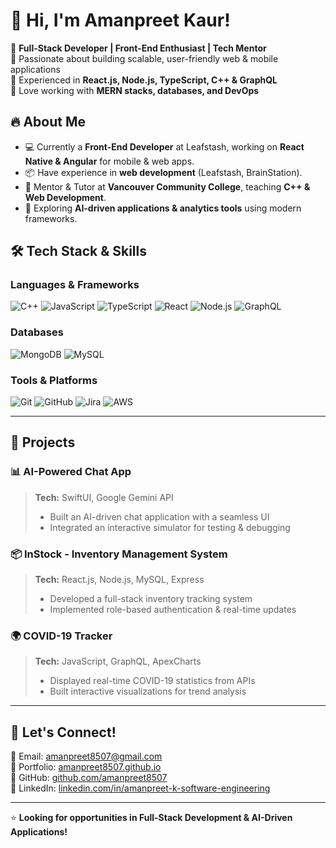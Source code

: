# 👋 Hi, I'm Amanpreet Kaur!  

🚀 **Full-Stack Developer | Front-End Enthusiast | Tech Mentor**  
🔹 Passionate about building scalable, user-friendly web & mobile applications  
🔹 Experienced in **React.js, Node.js, TypeScript, C++ & GraphQL**  
🔹 Love working with **MERN stacks, databases, and DevOps**  

## 🔥 **About Me**
- 💻 Currently a **Front-End Developer** at Leafstash, working on **React Native & Angular** for mobile & web apps.  
- 📦 Have experience in **web development** (Leafstash, BrainStation).  
- 🔬 Mentor & Tutor at **Vancouver Community College**, teaching **C++ & Web Development**.  
- 🌱 Exploring **AI-driven applications & analytics tools** using modern frameworks.  

## 🛠 **Tech Stack & Skills**
### **Languages & Frameworks**
![C++](https://img.shields.io/badge/C++-00599C?style=flat&logo=c%2B%2B&logoColor=white)
![JavaScript](https://img.shields.io/badge/JavaScript-F7DF1E?style=flat&logo=javascript&logoColor=black)
![TypeScript](https://img.shields.io/badge/TypeScript-3178C6?style=flat&logo=typescript&logoColor=white)
![React](https://img.shields.io/badge/React-61DAFB?style=flat&logo=react&logoColor=black)
![Node.js](https://img.shields.io/badge/Node.js-339933?style=flat&logo=node.js&logoColor=white)
![GraphQL](https://img.shields.io/badge/GraphQL-E10098?style=flat&logo=graphql&logoColor=white)


### **Databases**
![MongoDB](https://img.shields.io/badge/MongoDB-47A248?style=flat&logo=mongodb&logoColor=white)
![MySQL](https://img.shields.io/badge/MySQL-4479A1?style=flat&logo=mysql&logoColor=white)


### **Tools & Platforms**
![Git](https://img.shields.io/badge/Git-F05032?style=flat&logo=git&logoColor=white)
![GitHub](https://img.shields.io/badge/GitHub-181717?style=flat&logo=github&logoColor=white)
![Jira](https://img.shields.io/badge/Jira-0052CC?style=flat&logo=jira&logoColor=white)
![AWS](https://img.shields.io/badge/AWS-232F3E?style=flat&logo=amazonaws&logoColor=white)

---

## 🚀 **Projects**
### **📊 AI-Powered Chat App**  
> **Tech:** SwiftUI, Google Gemini API  
> - Built an AI-driven chat application with a seamless UI  
> - Integrated an interactive simulator for testing & debugging  

### **📦 InStock - Inventory Management System**  
> **Tech:** React.js, Node.js, MySQL, Express  
> - Developed a full-stack inventory tracking system  
> - Implemented role-based authentication & real-time updates  

### **🌍 COVID-19 Tracker**  
> **Tech:** JavaScript, GraphQL, ApexCharts  
> - Displayed real-time COVID-19 statistics from APIs  
> - Built interactive visualizations for trend analysis  

---

## 🎯 **Let's Connect!**
📧 Email: [amanpreet8507@gmail.com](mailto:amanpreet8507@gmail.com)  
🔗 Portfolio: [amanpreet8507.github.io](https://amanpreet8507.github.io)  
🐙 GitHub: [github.com/amanpreet8507](https://github.com/amanpreet8507)  
💼 LinkedIn: [linkedin.com/in/amanpreet-k-software-engineering](https://www.linkedin.com/in/amanpreet-k-software-engineering/)  

---

⭐ **Looking for opportunities in Full-Stack Development & AI-Driven Applications!**  
